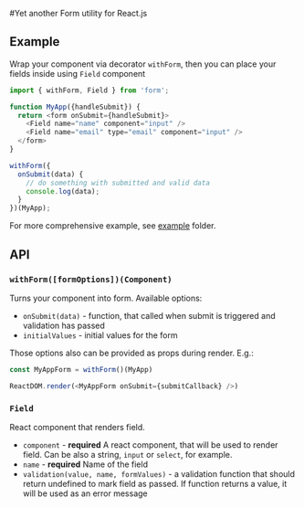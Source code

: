 #Yet another Form utility for React.js

## Example

Wrap your component via decorator `withForm`, then you can place your fields inside using `Field` component

```js
import { withForm, Field } from 'form';

function MyApp({handleSubmit}) {
  return <form onSubmit={handleSubmit}>
    <Field name="name" component="input" />
    <Field name="email" type="email" component="input" />
  </form>
}

withForm({
  onSubmit(data) {
    // do something with submitted and valid data
    console.log(data);
  }
})(MyApp);
```

For more comprehensive example, see [example](example/src/SignupForm.js) folder.

## API

### `withForm([formOptions])(Component)`

Turns your component into form. Available options:

* `onSubmit(data)` - function, that called when submit is triggered and validation has passed
* `initialValues` - initial values for the form

Those options also can be provided as props during render. E.g.:

```js
const MyAppForm = withForm()(MyApp)

ReactDOM.render(<MyAppForm onSubmit={submitCallback} />)
```

### `Field`

React component that renders field.

* `component` - **required** A react component, that will be used to render field. Can be also a string,
`input` or `select`, for example.
* `name` - **required** Name of the field
* `validation(value, name, formValues)` - a validation function that should return undefined to mark field as passed. If function returns a value, it will be used as an error message
